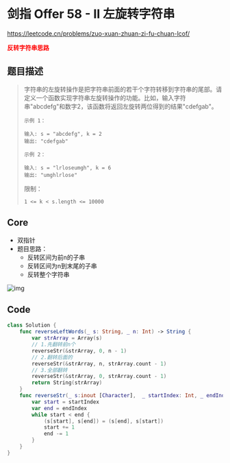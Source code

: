 # 剑指 Offer 58 - II 左旋转字符串

https://leetcode.cn/problems/zuo-xuan-zhuan-zi-fu-chuan-lcof/

**<font color=red>反转字符串思路</font>**

## 题目描述

> 字符串的左旋转操作是把字符串前面的若干个字符转移到字符串的尾部。请定义一个函数实现字符串左旋转操作的功能。比如，输入字符串"abcdefg"和数字2，该函数将返回左旋转两位得到的结果"cdefgab"。
>
>  
>
> ```
> 示例 1：
> 
> 输入: s = "abcdefg", k = 2
> 输出: "cdefgab"
> ```
>
> ```
> 示例 2：
> 
> 输入: s = "lrloseumgh", k = 6
> 输出: "umghlrlose"
> ```
>
>
> 限制：
>
> ```
> 1 <= k < s.length <= 10000
> ```



## Core

- 双指针
- 题目思路：
  - 反转区间为前n的子串
  - 反转区间为n到末尾的子串
  - 反转整个字符串

![img](https://code-thinking.cdn.bcebos.com/pics/%E5%89%91%E6%8C%87Offer58-II.%E5%B7%A6%E6%97%8B%E8%BD%AC%E5%AD%97%E7%AC%A6%E4%B8%B2.png)

## Code

```swift
class Solution {
    func reverseLeftWords(_ s: String, _ n: Int) -> String {
        var strArray = Array(s)
        // 1.先翻转前n个
        reverseStr(&strArray, 0, n - 1)
        // 2.翻转后面的
        reverseStr(&strArray, n, strArray.count - 1)
        // 3.全部翻转
        reverseStr(&strArray, 0, strArray.count - 1)
        return String(strArray)
    }
    func reverseStr(_ s:inout [Character],  _ startIndex: Int, _ endIndex: Int) {
        var start = startIndex
        var end = endIndex
        while start < end {
            (s[start], s[end]) = (s[end], s[start])
            start += 1
            end -= 1
        }
    }
}
```





